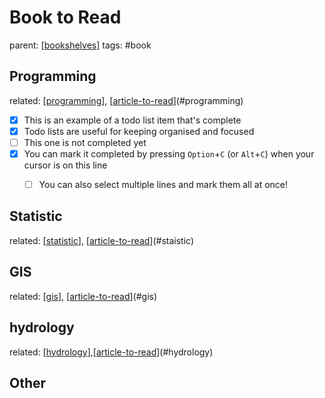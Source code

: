 # Book to Read

parent: [[bookshelves]]
tags: #book

## Programming

related: [[programming]], [[article-to-read]](#programming)

- [x] This is an example of a todo list item that's complete
- [x] Todo lists are useful for keeping organised and focused
- [ ] This one is not completed yet
- [x] You can mark it completed by pressing `Option`+`C` (or `Alt`+`C`) when your cursor is on this line
  - [ ] You can also select multiple lines and mark them all at once!


## Statistic

related: [[statistic]], [[article-to-read]](#staistic)

## GIS

related: [[gis]], [[article-to-read]](#gis)

## hydrology

related: [[hydrology]],[[article-to-read]](#hydrology)


## Other

[//begin]: # "Autogenerated link references for markdown compatibility"
[bookshelves]: bookshelves "Bookshelves"
[programming]: ../wiki/programming/programming "Programming"
[article-to-read]: article-to-read "Article to Read"
[statistic]: ../wiki/statistic/statistic "Statistic"
[gis]: ../wiki/gis/gis "GIS"
[hydrology]: ../wiki/hydrology/hydrology "Hydrology"
[//end]: # "Autogenerated link references"
